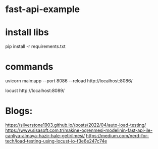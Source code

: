 # fast-api-example

# install libs
pip install -r requirements.txt

# commands
uvicorn main:app --port 8086 --reload
http://localhost:8086/

locust
http://localhost:8089/

# Blogs:
https://silverstone1903.github.io//posts/2022/04/auto-load-testing/
https://www.sisasoft.com.tr/makine-ogrenmesi-modelinin-fast-api-ile-canliya-almaya-hazir-hale-getirilmesi/
https://medium.com/nerd-for-tech/load-testing-using-locust-io-f3e6e247c74e
